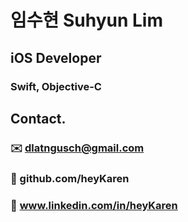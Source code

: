#  임수현 Suhyun Lim
## iOS Developer 
### Swift, Objective-C

## Contact.
### ✉️ dlatngusch@gmail.com
### 📍 github.com/heyKaren
### 🔗 www.linkedin.com/in/heyKaren



